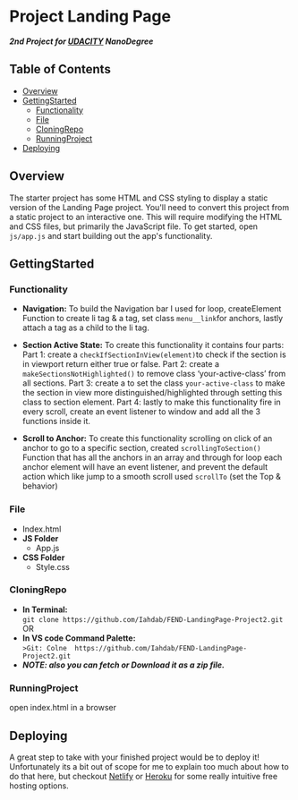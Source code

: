 # Project Landing Page 
***2nd Project for [UDACITY](UDACITY.com) NanoDegree*** 

## Table of Contents

- [Overview](#Overview)
- [GettingStarted](#GettingStarted)
   - [Functionality](#Functionality)
   - [File](#File)
   - [CloningRepo](#CloningRepo)
   - [RunningProject](#RunningProject)
- [Deploying](#Deploying)


## Overview

The starter project has some HTML and CSS styling to display a static version of the Landing Page project. You'll need to convert this project from a static project to an interactive one. This will require modifying the HTML and CSS files, but primarily the JavaScript file.
To get started, open `js/app.js` and start building out the app's functionality.

## GettingStarted
   
 ### Functionality
 
   - **Navigation:**
      To build the Navigation bar I used for loop, createElement Function to create li tag & a tag,
      set class `menu__link`for anchors, lastly attach a tag as a child to the li tag.

   - **Section Active State:**
      To create this functionality it contains four parts:
      Part 1: create a `checkIfSectionInView(element)`to check if the section is in viewport return either true or false.
      Part 2: create a `makeSectionsNotHighlighted()` to remove class ‘your-active-class’ from all sections.
      Part 3: create a to set the class `your-active-class` to make the section in view more distinguished/highlighted through setting this class to section element.
      Part 4: lastly to make this functionality fire in every scroll, create an event listener to window and add all the 3 functions inside it.

   - **Scroll to Anchor:**
        To create this functionality scrolling on click of an anchor to go to a specific section, created `scrollingToSection()`
        Function that has all the anchors in an array and through for loop each anchor element will have an event listener, and prevent the default action which         like jump to a smooth scroll used `scrollTo` (set the Top & behavior)

 ### File
 
 - Index.html
 - **JS Folder**
    - App.js
 - **CSS Folder** 
    - Style.css
   
 ### CloningRepo
 
   - **In Terminal:**\
   ```git clone https://github.com/Iahdab/FEND-LandingPage-Project2.git``` 
   OR
   - **In VS code Command Palette:**\
   ```>Git: Colne  https://github.com/Iahdab/FEND-LandingPage-Project2.git``` 
   - ***NOTE: also you can fetch or Download it as a zip file.***
    
 ### RunningProject
 
  open index.html in a browser 

## Deploying

A great step to take with your finished project would be to deploy it! Unfortunately its a bit out of scope for me to explain too much about how to do that here, but checkout [Netlify](https://www.netlify.com/) or [Heroku](https://www.heroku.com/) for some really intuitive free hosting options.

